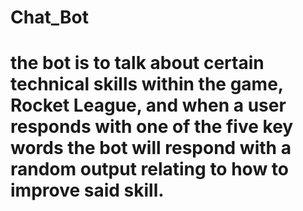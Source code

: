 # Chat_Bot
# the bot is to talk about certain technical skills within the game, Rocket League, and when a user responds with one of the five key words the bot will respond with a random output relating to how to improve said skill. 
